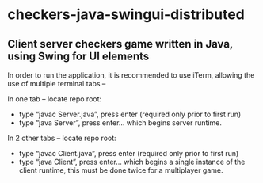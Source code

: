 # checkers-java-swingui-distributed
## Client server checkers game written in Java, using Swing for UI elements

In order to run the application, it is recommended to use iTerm, allowing the use of multiple terminal tabs –

In one tab – locate repo root:

 - type “javac Server.java”, press enter (required only prior to first run)
 - type “java Server”, press enter... which begins server runtime.

In 2 other tabs – locate repo root:

 - type “javac Client.java”, press enter (required only prior to first run)
 - type “java Client”, press enter... which begins a single instance of the client runtime, this must be done twice for a multiplayer game.
